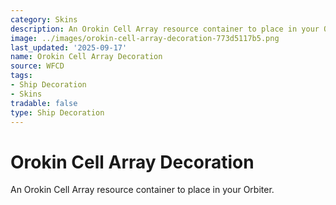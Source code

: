 ```yaml
---
category: Skins
description: An Orokin Cell Array resource container to place in your Orbiter.
image: ../images/orokin-cell-array-decoration-773d5117b5.png
last_updated: '2025-09-17'
name: Orokin Cell Array Decoration
source: WFCD
tags:
- Ship Decoration
- Skins
tradable: false
type: Ship Decoration
---
```


# Orokin Cell Array Decoration

An Orokin Cell Array resource container to place in your Orbiter.

